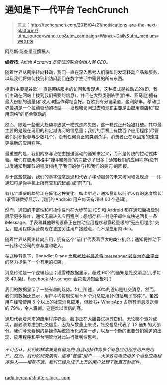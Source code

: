 # 通知是下一代平台 TechCrunch

> 原文：<http://techcrunch.com/2015/04/21/notifications-are-the-next-platform/?utm_source=wanqu.co&utm_campaign=Wanqu+Daily&utm_medium=website>

阿尼斯·阿查里亚撰稿人

**编者按:** *Anish Acharya 是[雪球](http://www.trysnowball.com/)的联合创始人兼 CEO。*

随着世界从网络转向移动，我们一直在深入思考人们将如何发现移动产品和服务，以及我们将如何找到和访问我们在数字生活中需要的所有东西。

搜索(主要是谷歌)一直是网络服务的访问和发现点。这种模式是拉动式的(即，我们主动在网站上找到我们需要的信息)，并且在大型类别杀手(脸书、亚马逊)拥有最大份额的流量(和收入)时运作得相当好。谷歌拥有分销渠道，盈利颇丰。移动世界最初是一个拉动驱动的模型——发现和访问过去和现在主要是由应用商店和“应用网格”的组合驱动的

然而，随着一些重大趋势导致这一模式走向失败，这一模式正开始被打破。其中最主要的是现在可用的和定期访问的信息量；我们的手机上有数百个应用程序(尽管我们只积极参与少数几个)，没有任何真正的类别杀手，消费者正在以固定的速度更换新的应用程序。

最重要的是，我们的参与现在由推送驱动的通知来定义，而不是传统的拉动式体验。我们在应用网格中“搜寻和啄食”的次数少了很多；通知我们的应用程序(没有过度通知到卸载的程度)得到了我们的参与(和我们的美元)的回报。

基于这些数据，我们的基本信念是通知代表了移动服务的未来访问和发现点——即通知将是你手机上所有交互的起点(或“前门”)。

有几个重要的趋势正在催化这种变化。如上所述，通知量正以前所未有的速度增长(滚雪球数据显示，我们的 Android 用户每天有超过 60 个通知)。

然而，通知的丰富性和可操作性也在大步前进 iOS 和 Android 都在通知面板级别展示更多操作，通常无需进入应用程序；想想存档一封电子邮件或快速回复一条 iMessage。手表和其他联网设备正在推动应用程序暴露轻量级的“无应用程序”交互，应用程序运营商现在更加关注用户接触点，而不是应用内 dau。

随着世界从网络转向应用，拥有这个“前门”代表着巨大的商业机会；通知将推动下一代移动公司的参与度和收入。

在这种背景下，Benedict Evans [为思考脸书最近将 messenger 转变为商业平台的努力提供了一个有用的框架。](http://ben-evans.com/benedictevans/2015/3/24/the-state-of-messaging)

消息传递是一个逻辑起点；滚雪球数据显示，超过 60%的通知是社交消息(几乎每天 40 条)。Facebook Messenger 会包含通知面板吗？

我们的数据显示了一些有趣的趋势。如上所述，60%的通知是社交消息。然而，我们的数据还显示，用户平均每周使用 5.5 个消息应用(不包括电子邮件)*。虽然用户经常使用 5 个以上的社交消息应用，但脸书+ WhatsApp 占所有消息发送量的 79%，令人震惊。这是难以置信的高。

通知代表着未来的应用程序界面，脸书正在大胆尝试拥有它们。无论哪个派对成功，都必须考虑到社交信息，因为从数量上来说，社交信息代表了 T2 通知的大部分。我们今天看到的是操作系统货币化的第一步，以及一个新的重要分销渠道的出现，应用程序和平台明智地对此进行批判性思考。

###### 不可否认，我们的样本集是有偏见的:自我选择作为多个消息应用程序用户的用户。然而，我们的研究表明，这与“普通”用户——大多数每周使用多个消息应用程序的人——相差不远。我们已经为成千上万的用户处理了数百万封邮件。

[radu bercan](http://www.shutterstock.com/gallery-1481615p1.html?cr=00&pl=edit-00)/[shutters lock . com](http://www.shutterstock.com/editorial?cr=00&pl=edit-00)